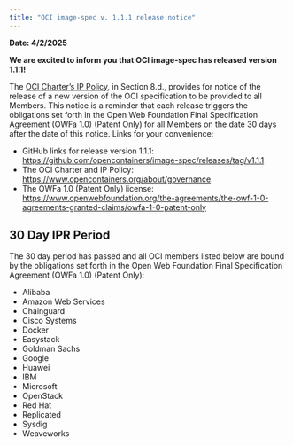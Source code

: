 ```yaml
---
title: "OCI image-spec v. 1.1.1 release notice"
---
```


**Date: 4/2/2025**

**We are excited to inform you that OCI image-spec has released version 1.1.1!**

The [OCI Charter’s IP Policy](https://www.opencontainers.org/about/governance), in Section 8.d., provides for notice of the release of a new version of the OCI specification to be provided to all Members. This notice is a reminder that each release triggers the obligations set forth in the Open Web Foundation Final Specification Agreement (OWFa 1.0) (Patent Only) for all Members on the date 30 days after the date of this notice. Links for your convenience:

- GitHub links for release version 1.1.1: <https://github.com/opencontainers/image-spec/releases/tag/v1.1.1>
- The OCI Charter and IP Policy: <https://www.opencontainers.org/about/governance>
- The OWFa 1.0 (Patent Only) license: <https://www.openwebfoundation.org/the-agreements/the-owf-1-0-agreements-granted-claims/owfa-1-0-patent-only>

## 30 Day IPR Period

The 30 day period has passed and all OCI members listed below are bound by the obligations set forth in the Open Web Foundation Final Specification Agreement (OWFa 1.0) (Patent Only):

- Alibaba
- Amazon Web Services
- Chainguard
- Cisco Systems
- Docker
- Easystack
- Goldman Sachs
- Google
- Huawei
- IBM
- Microsoft
- OpenStack
- Red Hat
- Replicated
- Sysdig
- Weaveworks
